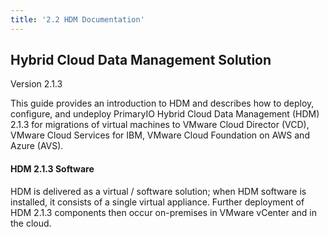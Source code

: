 ```yaml
---
title: '2.2 HDM Documentation'
---
```


## Hybrid Cloud Data Management Solution
Version 2.1.3

This guide provides an introduction to HDM and describes how to deploy, configure, and undeploy PrimaryIO Hybrid Cloud Data Management (HDM) 2.1.3 for migrations of virtual machines to VMware Cloud Director (VCD), VMware Cloud Services for IBM, VMware Cloud Foundation on AWS and Azure (AVS).

#### HDM 2.1.3 Software

HDM is delivered as a virtual / software solution; when HDM software is installed, it consists of a single virtual appliance. Further deployment of HDM 2.1.3 components then occur on-premises in VMware vCenter and in the cloud.

